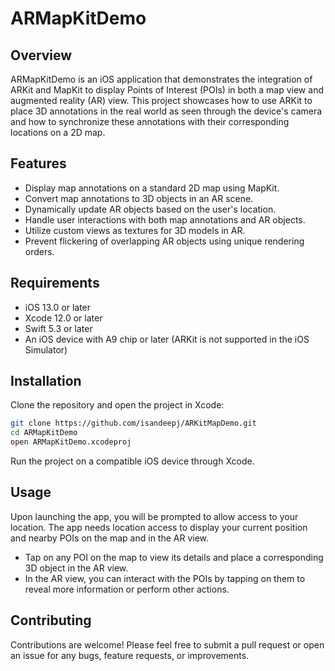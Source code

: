 # ARMapKitDemo

## Overview
ARMapKitDemo is an iOS application that demonstrates the integration of ARKit and MapKit to display Points of Interest (POIs) in both a map view and augmented reality (AR) view. This project showcases how to use ARKit to place 3D annotations in the real world as seen through the device's camera and how to synchronize these annotations with their corresponding locations on a 2D map.

## Features
- Display map annotations on a standard 2D map using MapKit.
- Convert map annotations to 3D objects in an AR scene.
- Dynamically update AR objects based on the user's location.
- Handle user interactions with both map annotations and AR objects.
- Utilize custom views as textures for 3D models in AR.
- Prevent flickering of overlapping AR objects using unique rendering orders.

## Requirements
- iOS 13.0 or later
- Xcode 12.0 or later
- Swift 5.3 or later
- An iOS device with A9 chip or later (ARKit is not supported in the iOS Simulator)

## Installation
Clone the repository and open the project in Xcode:
```bash
git clone https://github.com/isandeepj/ARKitMapDemo.git
cd ARMapKitDemo
open ARMapKitDemo.xcodeproj
```
Run the project on a compatible iOS device through Xcode.

## Usage
Upon launching the app, you will be prompted to allow access to your location. The app needs location access to display your current position and nearby POIs on the map and in the AR view.

- Tap on any POI on the map to view its details and place a corresponding 3D object in the AR view.
- In the AR view, you can interact with the POIs by tapping on them to reveal more information or perform other actions.

## Contributing
Contributions are welcome! Please feel free to submit a pull request or open an issue for any bugs, feature requests, or improvements.

